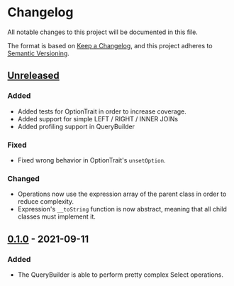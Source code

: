 # Changelog
All notable changes to this project will be documented in this file.

The format is based on [Keep a Changelog](https://keepachangelog.com/en/1.0.0/),
and this project adheres to [Semantic Versioning](https://semver.org/spec/v2.0.0.html).

## [Unreleased]

### Added
 - Added tests for OptionTrait in order to increase coverage.
 - Added support for simple LEFT / RIGHT / INNER JOINs
 - Added profiling support in QueryBuilder

### Fixed
 - Fixed wrong behavior in OptionTrait's `unsetOption`.

### Changed
 - Operations now use the expression array of the parent class in order to reduce complexity.
 - Expression's `__toString` function is now abstract, meaning that all child classes must implement it.

## [0.1.0] - 2021-09-11
### Added
- The QueryBuilder is able to perform pretty complex Select operations.

[Unreleased]: https://github.com/MisterIcy/sql-query-builder/compare/0.1.0...HEAD
[0.1.0]: https://github.com/MisterIcy/sql-query-builder/releases/tag/0.1.0

